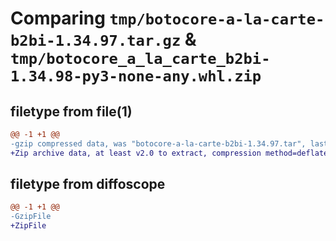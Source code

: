 # Comparing `tmp/botocore-a-la-carte-b2bi-1.34.97.tar.gz` & `tmp/botocore_a_la_carte_b2bi-1.34.98-py3-none-any.whl.zip`

## filetype from file(1)

```diff
@@ -1 +1 @@
-gzip compressed data, was "botocore-a-la-carte-b2bi-1.34.97.tar", last modified: Fri May  3 01:04:30 2024, max compression
+Zip archive data, at least v2.0 to extract, compression method=deflate
```

## filetype from diffoscope

```diff
@@ -1 +1 @@
-GzipFile
+ZipFile
```

